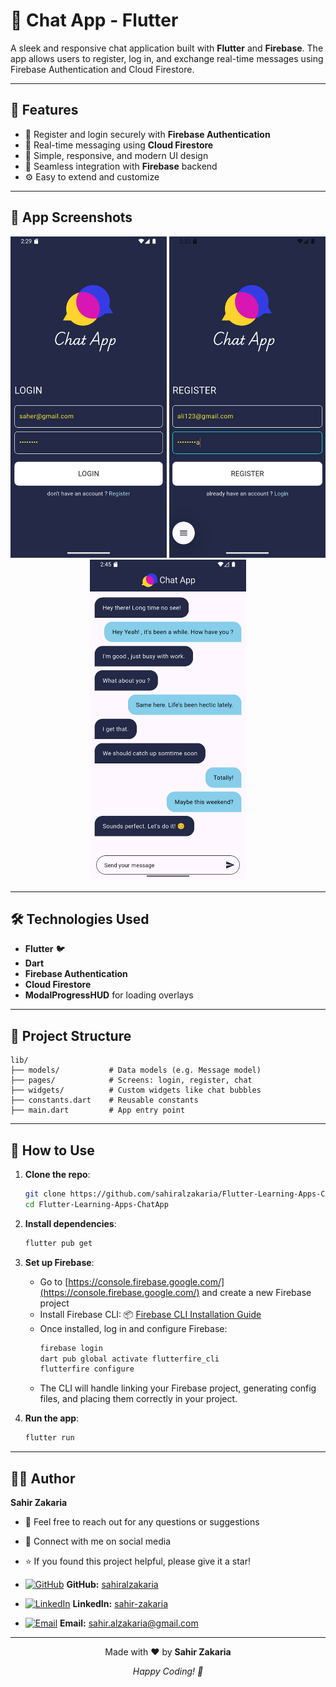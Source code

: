 # 💬 Chat App - Flutter

A sleek and responsive chat application built with **Flutter** and **Firebase**. The app allows users to register, log in, and exchange real-time messages using Firebase Authentication and Cloud Firestore.

---

## 🚀 Features

- 🔐 Register and login securely with **Firebase Authentication**  
- 💬 Real-time messaging using **Cloud Firestore**  
- 🎯 Simple, responsive, and modern UI design  
- 📡 Seamless integration with **Firebase** backend  
- ⚙️ Easy to extend and customize  

---

## 📸 App Screenshots

<p align="center">
  <img src="assets/share/1.png" width="250" />
  <img src="assets/share/2.png" width="250" />
  <img src="assets/share/3.png" width="250" />
</p>

---

## 🛠️ Technologies Used

- **Flutter** 🐦  
- **Dart**  
- **Firebase Authentication**  
- **Cloud Firestore**  
- **ModalProgressHUD** for loading overlays  

---



## 📂 Project Structure

```
lib/
├── models/           # Data models (e.g. Message model)
├── pages/            # Screens: login, register, chat
├── widgets/          # Custom widgets like chat bubbles
├── constants.dart    # Reusable constants
├── main.dart         # App entry point
```

---

## 📝 How to Use

1. **Clone the repo**:
   ```bash
   git clone https://github.com/sahiralzakaria/Flutter-Learning-Apps-ChatApp.git
   cd Flutter-Learning-Apps-ChatApp
   ```

2. **Install dependencies**:
   ```bash
   flutter pub get
   ```


3. **Set up Firebase**:
   - Go to [https://console.firebase.google.com/](https://console.firebase.google.com/) and create a new Firebase project
   - Install Firebase CLI:
     📦 [Firebase CLI Installation Guide](https://firebase.google.com/docs/cli)
   - Once installed, log in and configure Firebase:
     ```bash
     firebase login
     dart pub global activate flutterfire_cli
     flutterfire configure
     ```
   - The CLI will handle linking your Firebase project, generating config files, and placing them correctly in your project.

4. **Run the app**:
   ```bash
   flutter run
   ```

---

## 👨‍💻 Author

**Sahir Zakaria**

- 📧 Feel free to reach out for any questions or suggestions
- 🔗 Connect with me on social media
- ⭐ If you found this project helpful, please give it a star!


- [![GitHub](https://img.shields.io/badge/GitHub-100000?style=flat&logo=github&logoColor=white)](https://github.com/sahiralzakaria) **GitHub:** [sahiralzakaria](https://github.com/sahiralzakaria)  
- [![LinkedIn](https://img.shields.io/badge/LinkedIn-0A66C2?style=flat&logo=linkedin&logoColor=white)](https://www.linkedin.com/in/sahir-zakaria-39873531b) **LinkedIn:** [sahir-zakaria](https://www.linkedin.com/in/sahir-zakaria-39873531b)  
- [![Email](https://img.shields.io/badge/Email-D14836?style=flat&logo=gmail&logoColor=white)](mailto:sahir.alzakaria@gmail.com) **Email:** sahir.alzakaria@gmail.com

---

<div align="center">
  <p>Made with ❤️ by <strong>Sahir Zakaria</strong></p>
  <p><em>Happy Coding! 🚀</em></p>
</div>
